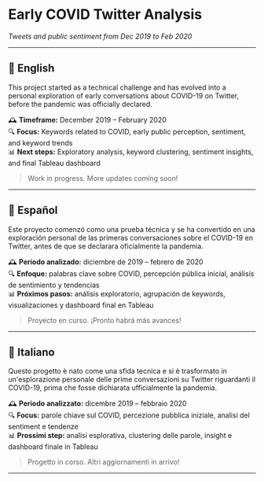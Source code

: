 
# Early COVID Twitter Analysis  
*Tweets and public sentiment from Dec 2019 to Feb 2020*

---

## 📍 English

This project started as a technical challenge and has evolved into a personal exploration of early conversations about COVID-19 on Twitter, before the pandemic was officially declared.

🕰️ **Timeframe:** December 2019 – February 2020  
🔍 **Focus:** Keywords related to COVID, early public perception, sentiment, and keyword trends  
📊 **Next steps:** Exploratory analysis, keyword clustering, sentiment insights, and final Tableau dashboard

> Work in progress. More updates coming soon!

---

## 📍 Español

Este proyecto comenzó como una prueba técnica y se ha convertido en una exploración personal de las primeras conversaciones sobre el COVID-19 en Twitter, antes de que se declarara oficialmente la pandemia.

🕰️ **Periodo analizado:** diciembre de 2019 – febrero de 2020  
🔍 **Enfoque:** palabras clave sobre COVID, percepción pública inicial, análisis de sentimiento y tendencias  
📊 **Próximos pasos:** análisis exploratorio, agrupación de keywords, visualizaciones y dashboard final en Tableau

> Proyecto en curso. ¡Pronto habrá más avances!

---

## 📍 Italiano

Questo progetto è nato come una sfida tecnica e si è trasformato in un'esplorazione personale delle prime conversazioni su Twitter riguardanti il COVID-19, prima che fosse dichiarata ufficialmente la pandemia.

🕰️ **Periodo analizzato:** dicembre 2019 – febbraio 2020  
🔍 **Focus:** parole chiave sul COVID, percezione pubblica iniziale, analisi del sentiment e tendenze  
📊 **Prossimi step:** analisi esplorativa, clustering delle parole, insight e dashboard finale in Tableau

> Progetto in corso. Altri aggiornamenti in arrivo!

---